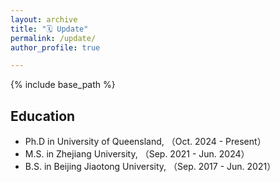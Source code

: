 ```yaml
---
layout: archive
title: "🗓️ Update"
permalink: /update/
author_profile: true

---
```


{% include base_path %}


Education
------
* Ph.D in University of Queensland, （Oct. 2024 - Present）
* M.S. in Zhejiang University, （Sep. 2021 - Jun. 2024）
* B.S. in Beijing Jiaotong University, （Sep. 2017 - Jun. 2021）


